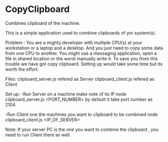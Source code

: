 # CopyClipboard
Combines clipboard of the machine.

This is a simple application used to combine clipboards of yor system(s).

Problem : You are a mighty developer with multiple CPU(s) at your workstation or a laptop and a desktop. And you just need to copy some data from one CPU to another. You might use a messaging application, open a file in shared location or the worst manually write it. To save you from this trouble we have got copy clipboard. Setting up would take some time but its worth the effort.

Files:
  clipboard_server.js refered as Server
  clipboard_client.js refered as Client

Set up:
  -Run Server on a machine make note of its IP
        node clipboard_server.js <PORT_NUMBER>
   by default it take port number as 2104.
   
  -Run Client one the machines you want to clipboard to be combined
        node clipboard_client.js <IP_OF_SERVER>

Note: If your server PC is the one you want to combine the clipboard , you need to run Client there as well.
